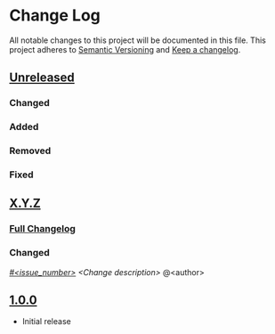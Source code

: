# Change Log

All notable changes to this project will be documented in this file.
This project adheres to [Semantic Versioning](http://semver.org/) and [Keep a changelog](https://github.com/olivierlacan/keep-a-changelog).

## [Unreleased](https://github.com/idealista/dotnetcore_role/tree/develop)
### Changed
### Added
### Removed
### Fixed

## [X.Y.Z](https://github.com/idealista/dotnetcore_role/tree/X.Y.Z)
### [Full Changelog](https://github.com/idealista/dotnetcore_role/compare/1.0.0...X.Y.Z)
### Changed
 *[#<issue_number>](https://github.com/idealista/dotnetcore_role/issues/<issue_number>) \<Change description\>* @\<author\>

## [1.0.0](https://github.com/idealista/dotnetcore_role/tree/1.0.0)
- Initial release
